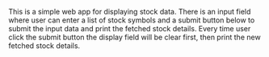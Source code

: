 This is a simple web app for displaying stock data.
There is an input field where user can enter a list of stock symbols and a submit button below to submit the input data and print the fetched stock details.
Every time user click the submit button the display field will be clear first, then print the new fetched stock details.